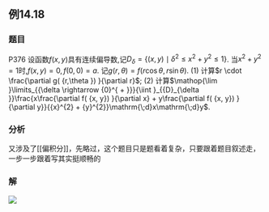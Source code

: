 ## 例14.18
### 题目
P376 设函数$f( {x, y})$具有连续偏导数,记${D}_{\delta } = \{ {( {x, y}) \mid {\delta }^{2} \leq {x}^{2} + {y}^{2} \leq 1}\}$. 
当${x}^{2} + {y}^{2} = 1$时,$f( {x, y}) = 0, f( {0,0}) = a$.
记$g( {r,\theta }) = f( {r\cos \theta , r\sin \theta })$.
(1) 计算$r \cdot \frac{\partial g( {r,\theta }) }{\partial r}$;
(2) 计算$\mathop{\lim }\limits_{{\delta \rightarrow {0}^{ + }}}{\iint }_{{D}_{\delta }}\frac{x\frac{\partial f( {x, y}) }{\partial x} + y\frac{\partial f( {x, y}) }{\partial y}}{{x}^{2} + {y}^{2}}\mathrm{\;d}x\mathrm{\;d}y$.
### 分析
又涉及了[[偏积分]]，先略过，这个题目只是题看着复杂，只要跟着题目叙述走，一步一步跟着写其实挺顺畅的
### 解
![](https://img.hwenyi.live/202410271650453.webp)

